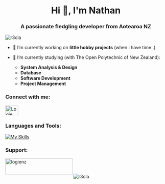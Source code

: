 <h1 align="center">Hi 👋, I'm Nathan</h1>
<h3 align="center">A passionate fledgling developer from Aotearoa NZ</h3>

<p align="left"> <img src="https://komarev.com/ghpvc/?username=r3cla&label=Profile%20views&color=0e75b6&style=flat" alt="r3cla" /> </p>

- 🔭 I’m currently working on **little hobby projects** (when i have time..)

- 🌱 I’m currently studying (with The Open Polytechnic of New Zealand):
  - **System Analysis & Design**
  - **Database**
  - **Software Development**
  - **Project Management**
<h3 align="left">Connect with me:</h3>
<p align="left">
<a href="https://bsky.app/profile/logie.nz" target="blank"><img align="center" src="https://bsky.app/static/favicon-32x32.png" alt="Logie on Bsky" height="30" width="40" /></a>
</p>

<h3 align="left">Languages and Tools:</h3>

[![My Skills](https://skillicons.dev/icons?i=js,html,css,ts,discord,docker,figma,git,github,githubactions,netlify,obsidian,react,supabase,vscode,vite,windows&theme=light&perline=6)](https://skillicons.dev)
<h3 align="left">Support:</h3>
<p><a href="https://ko-fi.com/logienz"> <img align="left" src="https://cdn.ko-fi.com/cdn/kofi3.png?v=3" height="50" width="210" alt="logienz" /></a></p><br><br>
<p><img align="center" src="https://github-readme-stats.vercel.app/api/top-langs?username=r3cla&show_icons=true&theme=tokyonight&locale=en&layout=compact" alt="r3cla" /></p>
